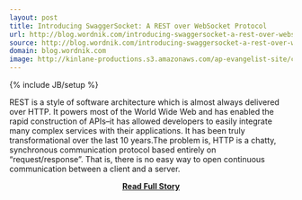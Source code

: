 ```yaml
---
layout: post
title: Introducing SwaggerSocket: A REST over WebSocket Protocol
url: http://blog.wordnik.com/introducing-swaggersocket-a-rest-over-websocket-protocol
source: http://blog.wordnik.com/introducing-swaggersocket-a-rest-over-websocket-protocol
domain: blog.wordnik.com
image: http://kinlane-productions.s3.amazonaws.com/ap-evangelist-site/curated/screenshots/9352_api500_com.png
---
```

{% include JB/setup %}<p>REST is a style of software architecture which is almost always delivered over HTTP. It powers most of the World Wide Web and has enabled the rapid construction of APIs–it has allowed developers to easily integrate many complex services with their applications. It has been truly transformational over the last 10 years.The problem is, HTTP is a chatty, synchronous communication protocol based entirely on “request/response”. That is, there is no easy way to open continuous communication between a client and a server.</p>
<center><p><a href="http://blog.wordnik.com/introducing-swaggersocket-a-rest-over-websocket-protocol" style='padding:25px; font-sze:18px; font-weight: bold;'>Read Full Story</a></p></center>
